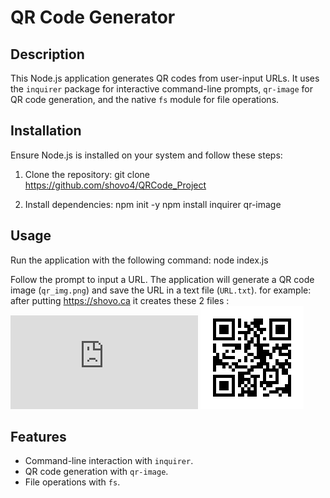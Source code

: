 # QR Code Generator

## Description
This Node.js application generates QR codes from user-input URLs. It uses the `inquirer` package for interactive command-line prompts, `qr-image` for QR code generation, and the native `fs` module for file operations.

## Installation
Ensure Node.js is installed on your system and follow these steps:

1. Clone the repository:
git clone https://github.com/shovo4/QRCode_Project

2. Install dependencies:
npm init -y
npm install inquirer qr-image

## Usage
Run the application with the following command:
node index.js

Follow the prompt to input a URL. The application will generate a QR code image (`qr_img.png`) and save the URL in a text file (`URL.txt`).
for example:
after putting https://shovo.ca it creates these 2 files :
![URL](https://github.com/shovo4/QRCode_Project/blob/main/URL.txt)
![QR](https://github.com/shovo4/QRCode_Project/blob/main/qr_img.png)

## Features
- Command-line interaction with `inquirer`.
- QR code generation with `qr-image`.
- File operations with `fs`.




